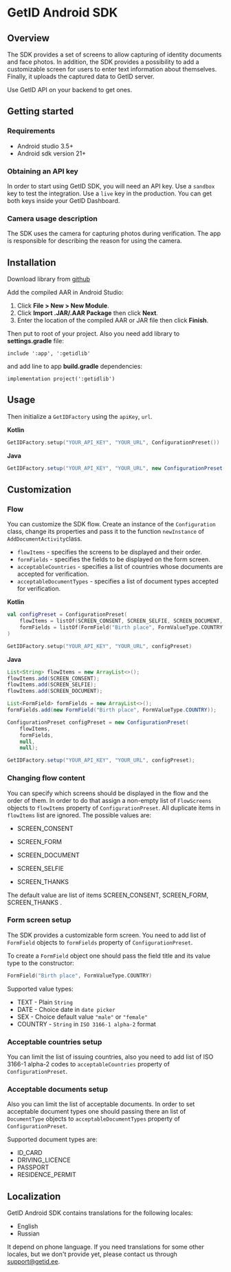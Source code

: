 # GetID Android SDK

## Overview

The SDK provides a set of screens to allow capturing of identity documents and face photos. In addition, the SDK provides a possibility to add a customizable screen for users to enter text information about themselves. Finally, it uploads the captured data to GetID server.

 Use GetID API on your backend to get ones.

## Getting started

### Requirements

- Android studio 3.5+
- Android sdk version 21+

### Obtaining an API key

In order to start using GetID SDK, you will need an API key. Use a `sandbox` key to test the integration. Use a `live` key in the production. You can get both keys inside your GetID Dashboard.

### Camera usage description

The SDK uses the camera for capturing photos during verification. The app is responsible for describing the reason for using the camera.

## Installation

Download library from [github](https://github.com/vvorld/getid-android-sdk)

Add the compiled AAR in Android Studio:

1. Click **File > New > New Module**.
2. Click **Import .JAR/.AAR Package** then click **Next**.
3. Enter the location of the compiled AAR or JAR file then click **Finish**.

Then put to root of your project. Also you need add library to **settings.gradle** file:

`include ':app', ':getidlib'`

and add line to app **build.gradle** dependencies:

`implementation project(':getidlib')`

## Usage

Then initialize a `GetIDFactory` using the `apiKey`, `url`.

**Kotlin**

```kotlin
GetIDFactory.setup("YOUR_API_KEY", "YOUR_URL", ConfigurationPreset())
```

**Java**

```java
GetIDFactory.setup("YOUR_API_KEY", "YOUR_URL", new ConfigurationPreset());
```

## Customization

### Flow

You can customize the SDK flow. Create an instance of the `Configuration` class, change its properties and pass it to the function `newInstance` of `AddDocumentActivity`class.

- `flowItems` -  specifies the screens to be displayed and their order. 
- `formFields` -  specifies the fields to be displayed on the form screen.
- `acceptableCountries` -  specifies a list of countries whose documents are accepted for verification. 
- `acceptableDocumentTypes` -  specifies a list of document types accepted for verification. 

**Kotlin**

```kotlin
val configPreset = ConfigurationPreset(
    flowItems = listOf(SCREEN_CONSENT, SCREEN_SELFIE, SCREEN_DOCUMENT, SCREEN_THANKS),
    formFields = listOf(FormField("Birth place", FormValueType.COUNTRY))
)

GetIDFactory.setup("YOUR_API_KEY", "YOUR_URL", configPreset)
```

**Java**

```java
List<String> flowItems = new ArrayList<>();
flowItems.add(SCREEN_CONSENT);
flowItems.add(SCREEN_SELFIE);
flowItems.add(SCREEN_DOCUMENT);

List<FormField> formFields = new ArrayList<>();
formFields.add(new FormField("Birth place", FormValueType.COUNTRY));

ConfigurationPreset configPreset = new ConfigurationPreset(
    flowItems,        
    formFields,         
    null,         
    null);

GetIDFactory.setup("YOUR_API_KEY", "YOUR_URL", configPreset);
```

### Changing flow content

You can specify which screens should be displayed in the flow and the order of them. In order to do that assign a non-empty list of `FlowScreens` objects to `flowItems` property of `ConfigurationPreset`. All duplicate items in `flowItems` list are ignored. The possible values are:

- SCREEN_CONSENT
- SCREEN_FORM
- SCREEN_DOCUMENT

- SCREEN_SELFIE

- SCREEN_THANKS

The default value are list of items SCREEN_CONSENT, SCREEN_FORM, SCREEN_THANKS .

### Form screen setup

The SDK provides a customizable form screen. You need to add list of `FormField` objects to `formFields` property of `ConfigurationPreset`.

To create a `FormField` object one should pass the field title and its value type to the constructor:

```kotlin
FormField("Birth place", FormValueType.COUNTRY)
```

Supported value types:

- TEXT - Plain `String`
- DATE - Choice date in `date picker`
- SEX - Choice default value `"male"` or `"female"`
- COUNTRY - `String` in `ISO 3166-1 alpha-2` format

### Acceptable countries setup

You can limit the list of issuing countries, also you need to add list of ISO 3166-1 alpha-2 codes to `acceptableCountries` property of `ConfigurationPreset`.

### Acceptable documents setup

Also you can limit the list of acceptable documents. In order to set acceptable document types one should passing there an list of `DocumentType` objects to `acceptableDocumentTypes` property of `ConfigurationPreset`. 

Supported document types are:

-  ID_CARD
- DRIVING_LICENCE
- PASSPORT
- RESIDENCE_PERMIT

## Localization

GetID Android SDK contains translations for the following locales:

- English
- Russian

It depend on phone language. If you need translations for some other locales, but we don't provide yet, please contact us through [support@getid.ee](mailto:support@getid.ee).